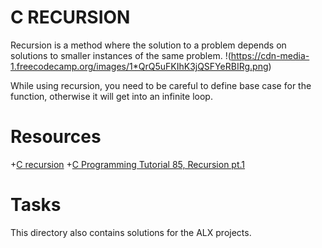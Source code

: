 # C RECURSION

Recursion is a method where the solution to a problem depends on solutions to smaller instances of the same problem.
!(https://cdn-media-1.freecodecamp.org/images/1*QrQ5uFKIhK3jQSFYeRBIRg.png)

While using recursion, you need to be careful to define base case for the function, otherwise it will get into an infinite loop.

# Resources
+[C recursion](https://www.tutorialspoint.com/cprogramming/c_recursion.htm)
+[C Programming Tutorial 85, Recursion pt.1](https://www.youtube.com/watch?v=XGxbXMP6k8k)

# Tasks
This directory also contains solutions for the ALX projects.
